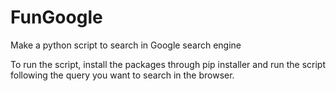 # FunGoogle
Make a python script to search in Google search engine

To run the script, install the packages through pip installer and run the script following the query you want to search in the browser.
